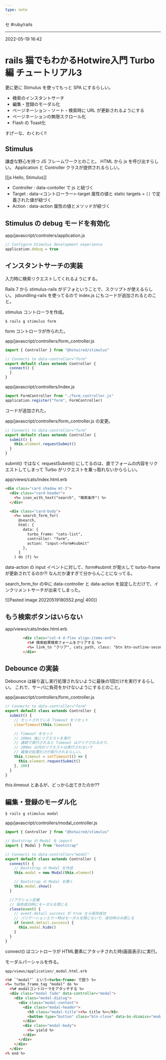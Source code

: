 ```yaml
---
type: note
---
```

セ
#ruby/rails 

---
2022-05-19  16:42

# rails 猫でもわかるHotwire入門 Turbo編 チュートリアル3

更に更に Stimulus を使ってもっと SPA にするらしい。

- 検索のインスタントサーチ
- 編集・登録のモーダル化
- ページネーション・ソート・検索時に URL が更新されるようにする
- ページネーションの無限スクロール化
- Flash の Toast化

すげーな、わくわく!!

## Stimulus
謙虚な野心を持つ JS フレームワークとのこと。
HTML から js を呼び出すらしい。
Application と Controller クラスが提供されるらしい。

[[js Hello, Stimulus]]

- Controller : data-contoller で js と紐づく
- Target : data-<コントローラー>-target  属性の値と static targets = `[]`  で定義された値が紐づく
- Action : data-action 属性の値とメソッドが紐づく


## Stimulus の debug モードを有効化
app/javascript/controlers/application.js

```js
// Configure Stimulus development experience
application.debug = true

```



## インスタントサーチの実装

入力時に検索リクエストしてくれるようにする。

Rails 7 から stimulus-rails がデフォということで、スクリプトが使えるらしい。
jsbundling-rails を使ってるので index.js にもコードが追加されるとのこと。

stimulus コントローラを作成。

```shell
$ rails g stimulus form
```

form コントローラが作られた。

app/javascript/controllers/form_controller.js

```js
import { Controller } from "@hotwired/stimulus"

// Connects to data-controller="form"
export default class extends Controller {
  connect() {
  }
}
```

app/javascript/controllers/index.js

```js
import FormController from "./form_controller.js"
application.register("form", FormController)
```

コードが追加された。


app/javascript/controllers/form_controller.js の変更。

```js
// Connects to data-controller="form"
export default class extends Controller {
  submit() {
    this.element.requestSubmit()
  }
}
```

submit() ではなく requestSubmit() にしてるのは、直でフォームの内容をリクエストしてしまって Turbo がリクエストを乗っ取れないかららしい。

app/views/cats/index.html.erb

```html
<div class="card shadow mt-3">
  <div class="card-header">
    <%= icon_with_text("search", "検索条件") %>
  </div>

  <div class="card-body">
    <%= search_form_for(
      @search,
      html: {
        data: {
          turbo_frame: "cats-list",
          controller: "form",
          action: "input->form#submit"
        },
      }
    ) do |f| %>
```

data-action の input イベントに対して、form#submit が発火して turbo-frame が更新されてるのか?! なんだか凄すぎて分からんことになってる。

search_form_for の中に data-controller と data-action を設定しただけで、インクリメントサーチが出来てしまった。

![[Pasted image 20220519180552.png| 400]]


## もう検索ボタンはいらない
app/views/cats/index.html.erb

```html
        <div class="col-4 d-flex align-items-end">
          <%# 検索結果検索フォームをクリアする %>
          <%= link_to "クリア", cats_path, class: "btn btn-outline-secondary" %>
        </div>
```


## Debounce の実装

Debounce は繰り返し実行処理されないように最後の1回だけを実行するらしい。
これで、サーバに負荷をかけないようにするとのこと。

app/javascript/controllers/form_controller.js

```js
// Connects to data-controller="form"
export default class extends Controller {
  submit() {
    // セットされている Timeout をリセット
    clearTimeout(this.timeout)

    // Timeout をセット
    // 200ms 後にリクエストを実行
    // 連続で実行されると Timeout はクリアされるので、
    // 200ms 以内のリクエストは実行されないで
    // 最後の処理だけが実行されるらしい。
    this.timeout = setTimeout(() => {
      this.element.requestSubmit()
    }, 200)
  }
}
```

this.timeout とあるが、どっから出てきたのか??


## 編集・登録のモーダル化

```shell
$ rails g stimulus modal
```

app/javascript/controllers/modal_controller.js

```js
import { Controller } from "@hotwired/stimulus"

// Bootstrap の Modal を import
import { Modal } from "bootstrap"

// Connects to data-controller="modal"
export default class extends Controller {
  connect() {
    // Bootstrap の Modal を作成
    this.modal = new Modal(this.element)

    // Bootstrap の Modal を開く
    this.modal.show()
  }

  //アクション定義
  // 保存成功時にモーダルを閉じる
  close(event) {
    // event.detail.success が true なら保存成功
    // バリデーションエラー時はモーダルを閉じないで、成功時のみ閉じる
    if (event.detail.success) {
      this.modal.hide()
    }
  }
}
```

connect() はコントローラが HTML要素にアタッチされた時(画面表示)に実行。

モーダルパーシャルを作る。

`app/views/application/_modal.html.erb`

```html
<%# `"modal"` という<turbo-frame> で囲う %>
<%= turbo_frame_tag "modal" do %>
  <%# modalコントローラをアタッチする %>
  <div class="modal fade" data-controller="modal">
    <div class="modal-dialog">
      <div class="modal-content">
        <div class="modal-header">
          <h5 class="modal-title"><%= title %></h5>
          <button type="button" class="btn-close" data-bs-dismiss="modal" aria-label="Close"></button>
        </div>
        <div class="modal-body">
          <%= yield %>
        </div>
      </div>
    </div>
  </div>
<% end %>
```

